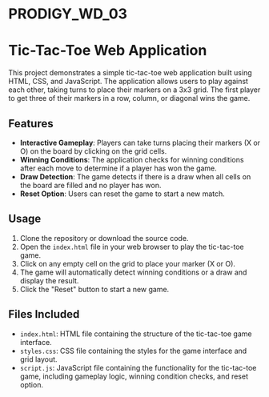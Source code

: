 # PRODIGY_WD_03
# Tic-Tac-Toe Web Application

This project demonstrates a simple tic-tac-toe web application built using HTML, CSS, and JavaScript. The application allows users to play against each other, taking turns to place their markers on a 3x3 grid. The first player to get three of their markers in a row, column, or diagonal wins the game.

## Features

- **Interactive Gameplay**: Players can take turns placing their markers (X or O) on the board by clicking on the grid cells.
- **Winning Conditions**: The application checks for winning conditions after each move to determine if a player has won the game.
- **Draw Detection**: The game detects if there is a draw when all cells on the board are filled and no player has won.
- **Reset Option**: Users can reset the game to start a new match.

## Usage

1. Clone the repository or download the source code.
2. Open the `index.html` file in your web browser to play the tic-tac-toe game.
3. Click on any empty cell on the grid to place your marker (X or O).
4. The game will automatically detect winning conditions or a draw and display the result.
5. Click the "Reset" button to start a new game.

## Files Included

- `index.html`: HTML file containing the structure of the tic-tac-toe game interface.
- `styles.css`: CSS file containing the styles for the game interface and grid layout.
- `script.js`: JavaScript file containing the functionality for the tic-tac-toe game, including gameplay logic, winning condition checks, and reset option.

